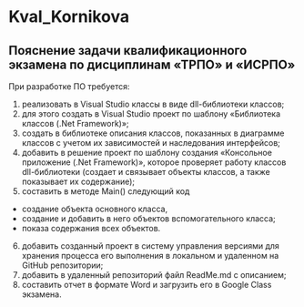 # Kval_Kornikova
## Пояснение задачи квалификационного экзамена по дисциплинам «ТРПО» и «ИСРПО»
При разработке ПО требуется:
1. реализовать в Visual Studio классы в виде dll-библиотеки классов;
2. для этого создать в Visual Studio проект по шаблону «Библиотека классов (.Net Framework)»;
3. создать в библиотеке описания классов, показанных в диаграмме классов с учетом их зависимостей и наследования интерфейсов;
4. добавить в решение проект по шаблону создания «Консольное приложение (.Net Framework)», которое проверяет работу классов dll-библиотеки (создает и связывает объекты классов, а также показывает их содержание);
5. составить в методе Main() следующий код
- создание объекта основного класса,
- создание и добавить в него объектов вспомогательного класса;
- показа содержания всех объектов.
6. добавить созданный проект в систему управления версиями для хранения процесса его выполнения в локальном и удаленном на GitHub репозитории;
7. добавить в удаленный репозиторий файл ReadMe.md с описанием;
8. составить отчет в формате Word и загрузить его в Google Class экзамена.
